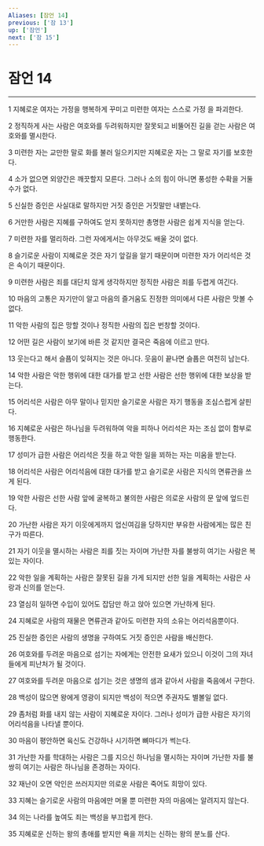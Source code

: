```yaml
---
Aliases: [잠언 14]
previous: ['잠 13']
up: ['잠언']
next: ['잠 15']
---
```

# 잠언 14

***


1 지혜로운 여자는 가정을 행복하게 꾸미고 미련한 여자는 스스로 가정 을 파괴한다. 

2 정직하게 사는 사람은 여호와를 두려워하지만 잘못되고 비뚤어진 길을 걷는 사람은 여호와를 멸시한다. 

3 미련한 자는 교만한 말로 화를 불러 일으키지만 지혜로운 자는 그 말로 자기를 보호한다. 

4 소가 없으면 외양간은 깨끗할지 모른다. 그러나 소의 힘이 아니면 풍성한 수확을 거둘 수가 없다. 

5 신실한 증인은 사실대로 말하지만 거짓 증인은 거짓말만 내뱉는다. 

6 거만한 사람은 지혜를 구하여도 얻지 못하지만 총명한 사람은 쉽게 지식을 얻는다. 

7 미련한 자를 멀리하라. 그런 자에게서는 아무것도 배울 것이 없다. 

8 슬기로운 사람이 지혜로운 것은 자기 앞길을 알기 때문이며 미련한 자가 어리석은 것은 속이기 때문이다. 

9 미련한 사람은 죄를 대단치 않게 생각하지만 정직한 사람은 죄를 두렵게 여긴다. 

10 마음의 고통은 자기만이 알고 마음의 즐거움도 진정한 의미에서 다른 사람은 맛볼 수 없다. 

11 악한 사람의 집은 망할 것이나 정직한 사람의 집은 번창할 것이다. 

12 어떤 길은 사람이 보기에 바른 것 같지만 결국은 죽음에 이르고 만다. 

13 웃는다고 해서 슬픔이 잊혀지는 것은 아니다. 웃음이 끝나면 슬픔은 여전히 남는다. 

14 악한 사람은 악한 행위에 대한 대가를 받고 선한 사람은 선한 행위에 대한 보상을 받는다. 

15 어리석은 사람은 아무 말이나 믿지만 슬기로운 사람은 자기 행동을 조심스럽게 살핀다. 

16 지혜로운 사람은 하나님을 두려워하여 악을 피하나 어리석은 자는 조심 없이 함부로 행동한다. 

17 성미가 급한 사람은 어리석은 짓을 하고 악한 일을 꾀하는 자는 미움을 받는다. 

18 어리석은 사람은 어리석음에 대한 대가를 받고 슬기로운 사람은 지식의 면류관을 쓰게 된다. 

19 악한 사람은 선한 사람 앞에 굴복하고 불의한 사람은 의로운 사람의 문 앞에 엎드린다. 

20 가난한 사람은 자기 이웃에게까지 업신여김을 당하지만 부유한 사람에게는 많은 친구가 따른다. 

21 자기 이웃을 멸시하는 사람은 죄를 짓는 자이며 가난한 자를 불쌍히 여기는 사람은 복 있는 자이다. 

22 악한 일을 계획하는 사람은 잘못된 길을 가게 되지만 선한 일을 계획하는 사람은 사랑과 신의를 얻는다. 

23 열심히 일하면 수입이 있어도 잡담만 하고 앉아 있으면 가난하게 된다. 

24 지혜로운 사람의 재물은 면류관과 같아도 미련한 자의 소유는 어리석음뿐이다. 

25 진실한 증인은 사람의 생명을 구하여도 거짓 증인은 사람을 배신한다. 

26 여호와를 두려운 마음으로 섬기는 자에게는 안전한 요새가 있으니 이것이 그의 자녀들에게 피난처가 될 것이다. 

27 여호와를 두려운 마음으로 섬기는 것은 생명의 샘과 같아서 사람을 죽음에서 구한다. 

28 백성이 많으면 왕에게 영광이 되지만 백성이 적으면 주권자도 별볼일 없다. 

29 좀처럼 화를 내지 않는 사람이 지혜로운 자이다. 그러나 성미가 급한 사람은 자기의 어리석음을 나타낼 뿐이다. 

30 마음이 평안하면 육신도 건강하나 시기하면 뼈마디가 썩는다. 

31 가난한 자를 학대하는 사람은 그를 지으신 하나님을 멸시하는 자이며 가난한 자를 불쌍히 여기는 사람은 하나님을 존경하는 자이다. 

32 재난이 오면 악인은 쓰러지지만 의로운 사람은 죽어도 희망이 있다. 

33 지혜는 슬기로운 사람의 마음에만 머물 뿐 미련한 자의 마음에는 알려지지 않는다. 

34 의는 나라를 높여도 죄는 백성을 부끄럽게 한다. 

35 지혜로운 신하는 왕의 총애를 받지만 욕을 끼치는 신하는 왕의 분노를 산다.
